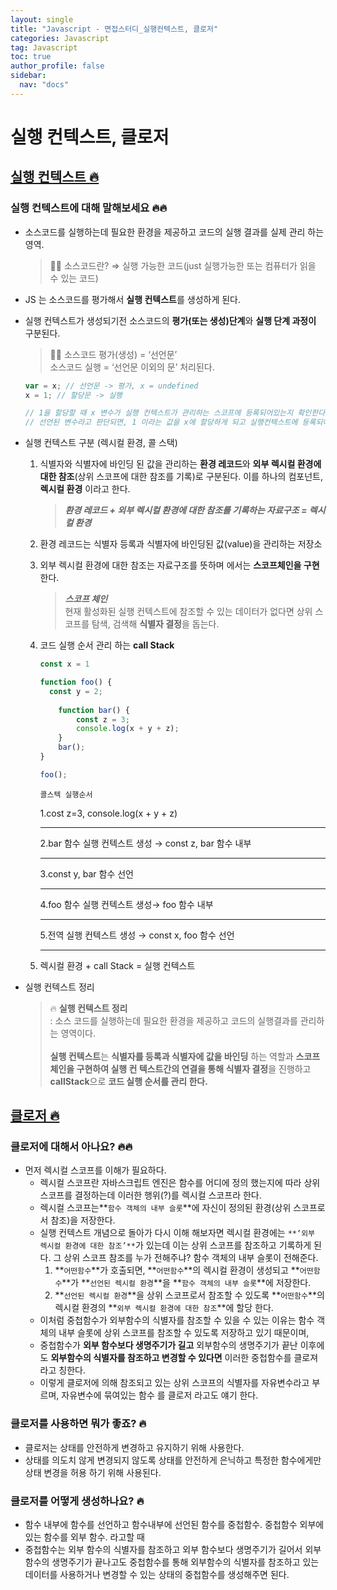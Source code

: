 ```yaml
---
layout: single
title: "Javascript - 면접스터디_실행컨텍스트, 클로저"
categories: Javascript
tag: Javascript
toc: true
author_profile: false
sidebar:
  nav: "docs"
---
```

# 실행 컨텍스트, 클로저

## [실행 컨텍스트 🔥](https://github.com/junh0328/prepare_frontend_interview/blob/main/js.md#%EC%8B%A4%ED%96%89-%EC%BB%A8%ED%85%8D%EC%8A%A4%ED%8A%B8)

### 실행 컨텍스트에 대해 말해보세요 🔥🔥

- 소스코드를 실행하는데 필요한 환경을 제공하고 코드의 실행 결과를 실제 관리 하는 영역.
    >✍🏻 소스코드란? ⇒ 실행 가능한 코드(just  실행가능한 또는 컴퓨터가 읽을 수 있는 코드)
    
- JS 는 소스코드를 평가해서 **실행 컨텍스트**를 생성하게 된다.
- 실행 컨텍스트가 생성되기전 소스코드의 **평가(또는 생성)단계**와 **실행 단계 과정이** 구분된다.
    >✍🏻 소스코드 평가(생성) = ‘선언문’<br>
    소스코드 실행 = ‘선언문 이외의 문’ 처리된다.
    
    ```javascript
    var = x; // 선언문 -> 평가, x = undefined
    x = 1; // 할당문 -> 실행
    
    // 1을 할당할 때 x 변수가 실행 컨텍스트가 관리하는 스코프에 등록되어있는지 확인한다. (선언되었는지 확인)
    // 선언된 변수라고 판단되면, 1 이라는 값을 x에 할당하게 되고 실행컨텍스트에 등록되어 관리한다.
    ```
    
- 실행 컨텍스트 구분 (렉시컬 환경, 콜 스택)
    1. 식별자와 식별자에 바인딩 된 값을 관리하는 **환경 레코드**와 **외부 렉시컬 환경에 대한 참조**(상위 스코프에 대한 참조를 기록)로 구분된다. 이를 하나의 컴포넌트, **렉시컬 환경** 이라고 한다.
        > ***환경 레코드 + 외부 렉시컬 환경에 대한 참조를 기록하는 자료구조 = 렉시컬 환경***

    2. 환경 레코드는 식별자 등록과 식별자에 바인딩된 값(value)을 관리하는 저장소
    3. 외부 렉시컬 환경에 대한 참조는 자료구조를 뜻하며 에서는 **스코프체인을 구현**한다.
        
        > ***스코프 체인***<br>
        현재 활성화된 실행 컨텍스트에 참조할 수 있는 데이터가 없다면 상위 스코프를  탐색, 검색해 **식별자 결정**을 돕는다.
    4. 코드 실행 순서 관리 하는 **call Stack** 
        ```javascript
        const x = 1
        
        function foo() {
          const y = 2;
        	
        	function bar() {
        		const z = 3;
        		console.log(x + y + z);
        	}
        	bar();
        }
        
        foo();
        ```
        
        `콜스텍 실행순서` 
        
        1.cost z=3, console.log(x + y + z)
        
        ---
        
        2.bar 함수 실행 컨텍스트 생성 → const z, bar 함수 내부 
        
        ---
        
        3.const y, bar 함수 선언
        
        ---
        
        4.foo 함수 실행 컨텍스트 생성→ foo 함수 내부
        
        ---
        
        5.전역 실행 컨텍스트 생성 → const x, foo 함수 선언 
        
        ---
        
    5. 렉시컬 환경 + call Stack = 실행 컨텍스트
    
- 실행 컨텍스트 정리
    
    >🔥 **실행 컨텍스트 정리**<br>
    : 소스 코드를 실행하는데 필요한 환경을 제공하고 코드의 실행결과를 관리하는 영역이다.<br><br>
    **실행 컨텍스트**는 **식별자를 등록과 식별자에 값을 바인딩** 하는 역할과 **스코프 체인을 구현하여 실행 컨 텍스트간의 연결을 통해 식별자 결정**을 진행하고 **callStack**으로 **코드 실행 순서를 관리 한다.**
    

## [클로저 🔥](https://github.com/junh0328/prepare_frontend_interview/blob/main/js.md#%ED%81%B4%EB%A1%9C%EC%A0%80)

### 클로저에 대해서 아나요? 🔥🔥

- 먼저 렉시컬 스코프를 이해가 필요하다.
    - 렉시컬 스코프란 자바스크립트 엔진은 함수를 어디에 정의 했는지에 따라 상위스코프를 결정하는데 이러한 행위(?)를 렉시컬 스코프라 한다.
    - 렉시컬 스코프는**`함수 객체의 내부 슬롯`**에 자신이 정의된 환경(상위 스코프로서 참조)을 저장한다.
    - 실행 컨텍스트 개념으로 돌아가 다시 이해 해보자면 렉시컬 환경에는 `**‘외부 렉시컬 환경에 대한 참조’**`가 있는데 이는 상위 스코프를 참조하고 기록하게 된다. 그 상위 스코프 참조를 누가 전해주냐?
    함수 객체의 내부 슬롯이 전해준다.
        1. **`어떤함수`**가 호출되면, **`어떤함수`**의 렉시컬 환경이 생성되고 **`어떤함수`**가 **`선언된 렉시컬 환경`**을  **`함수 객체의 내부 슬롯`**에  저장한다.
        2. **`선언된 렉시컬 환경`**을 상위 스코프로서 참조할 수 있도록 
        **`어떤함수`**의 렉시컬 환경의 **`외부 렉시컬 환경에 대한 참조`**에 할당 한다.
    - 이처럼 중첩함수가 외부함수의 식별자를 참조할 수 있을 수 있는 이유는 함수 객체의 내부 슬롯에 상위 스코프를 참조할 수 있도록 저장하고 있기 때문이며,
    - 중첩함수가 **외부 함수보다 생명주기가 길고** 외부함수의 생명주기가 끝난 이후에도 **외부함수의 식별자를 참조하고 변경할 수 있다면** 이러한 중첩함수를 클로져 라고 칭한다.
    - 이렇게 클로저에 의해 참조되고 있는 상위 스코프의 식별자를 자유변수라고 부르며, 자유변수에 묶여있는 함수 를 클로저 라고도 얘기 한다.

### 클로저를 사용하면 뭐가 좋죠? 🔥

- 클로저는 상태를 안전하게 변경하고 유지하기 위해 사용한다.
- 상태를 의도치 않게 변경되지 않도록 상태를 안전하게 은닉하고 특정한 함수에게만 상태 변경을 허용 하기 위해 사용된다.

### 클로저를 어떻게 생성하나요? 🔥

- 함수 내부에 함수를 선언하고 함수내부에 선언된 함수를 중첩함수.
중첩함수 외부에 있는 함수를 외부 함수. 라고할 때
- 중첩함수는 외부 함수의 식별자를 참조하고 외부 함수보다 생명주기가 길어서 외부함수의 생명주기가 끝나고도 중첩함수를 통해 외부함수의 식별자를 참조하고 있는 데이터를 사용하거나 변경할 수 있는 상태의 중첩함수를 생성해주면 된다.